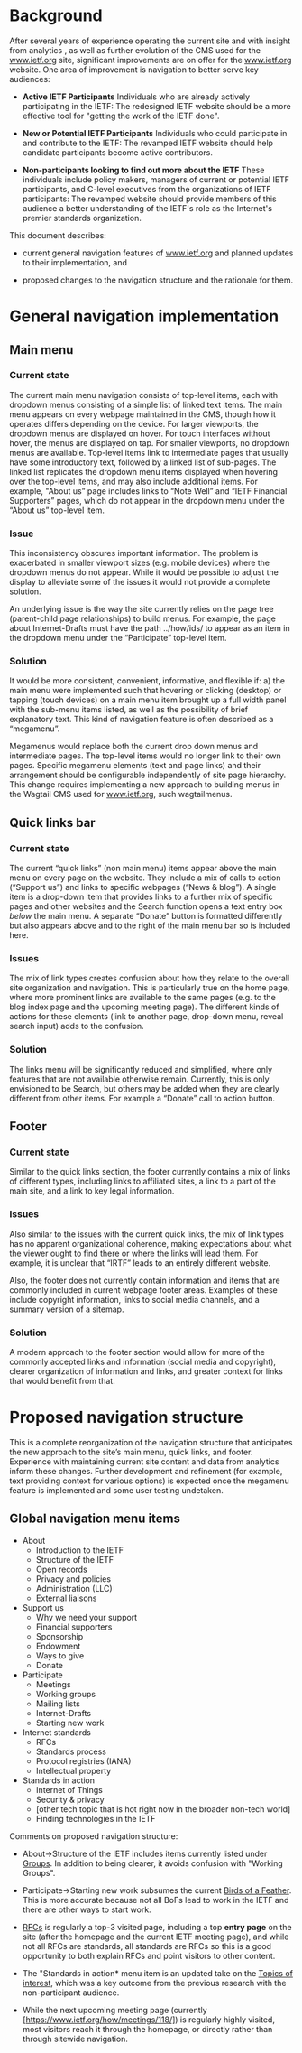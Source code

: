 
# Background
After several years of experience operating the current site and with insight from analytics , as well as further evolution of the CMS used for the www.ietf.org site, significant improvements are on offer for the www.ietf.org website. One area of improvement is navigation to better serve key audiences:

+ **Active IETF Participants** Individuals who are already actively participating in the IETF: The redesigned IETF website should be a more effective tool for "getting the work of the IETF done".

+ **New or Potential IETF Participants** Individuals who could participate in and contribute to the IETF: The revamped IETF website should help candidate participants become active contributors.

+ **Non-participants looking to find out more about the IETF** These individuals include policy makers, managers of current or potential IETF participants, and C-level executives from the organizations of IETF participants: The revamped website should provide members of this audience a better understanding of the IETF's role as the Internet's premier standards organization.

This document describes:
+ current general navigation features of www.ietf.org and planned updates to their implementation, and

+ proposed changes to the navigation structure and the rationale for them.

# General navigation implementation

## Main menu 

### Current state
The current main menu navigation consists of top-level items, each with dropdown menus consisting of a simple list of linked text items. The main menu appears on every webpage maintained in the CMS, though how it operates differs depending on the device. For larger viewports, the dropdown menus are displayed on hover. For touch interfaces without hover, the menus are displayed on tap. For smaller viewports, no dropdown menus are available.
Top-level items link to intermediate pages that usually have some introductory text, followed by a linked list of sub-pages. The linked list replicates the dropdown menu items displayed when hovering over the top-level items, and may also include additional items. For example,  "About us” page includes links to “Note Well” and “IETF Financial Supporters” pages, which do not appear in the dropdown menu under the “About us” top-level item.

### Issue
This inconsistency obscures important information. The problem is exacerbated in smaller viewport sizes (e.g. mobile devices) where the dropdown menus do not appear. While it would be possible to adjust the display to alleviate some of the issues it would not provide a complete solution.

An underlying issue is the way the site currently relies on the page tree (parent-child page relationships) to build menus. For example, the page about Internet-Drafts must have the path ../how/ids/ to appear as an item in the dropdown menu under the “Participate” top-level item.

### Solution
It would be more consistent, convenient, informative, and flexible if: a) the main menu were implemented such that hovering or clicking (desktop) or tapping (touch devices) on a main menu item brought up a full width panel with the sub-menu items listed, as well as the possibility of brief explanatory text. This kind of navigation feature is often described as a  “megamenu”. 

Megamenus would replace both the current drop down menus and intermediate pages. The top-level items would no longer link to their own pages. Specific megamenu elements (text and page links) and their arrangement should be configurable independently of site page hierarchy. This change requires implementing a new approach to building menus in the Wagtail CMS used for www.ietf.org, such wagtailmenus.

## Quick links bar

### Current state
The current “quick links” (non main menu) items appear above the main menu on every page on the website. They include a mix of calls to action (“Support us”) and links to specific webpages (“News & blog”). A single item is a drop-down item that provides links to a further mix of specific pages and other websites and the Search function opens a text entry box *below* the main menu. A separate “Donate” button is formatted differently but also appears above and to the right of the main menu bar so is included here.

### Issues
The mix of link types creates confusion about how they relate to the overall site organization and navigation. This is particularly true on the home page, where more prominent links are available to the same pages (e.g. to the blog index page and the upcoming meeting page). The different kinds of actions for these elements  (link to another page, drop-down menu, reveal search input) adds to the confusion.

### Solution
The links menu will be significantly reduced and simplified, where only features that are not available otherwise remain. Currently, this is only envisioned to be Search, but others may be added when they are clearly different from other items. For example a “Donate” call to action button.

## Footer

### Current state
Similar to the quick links section, the footer currently contains a mix of links of different types, including links to affiliated sites, a link to a part of the main site, and a link to key legal information. 

### Issues
Also similar to the issues with the current quick links, the mix of link types has no apparent organizational coherence, making expectations about what the viewer ought to find there or where the links will lead them. For example, it is unclear that “IRTF” leads to an entirely different website. 

Also, the footer does not currently contain information and items that are commonly included in current webpage footer areas. Examples of these include copyright information, links to social media channels, and a summary version of a sitemap.

### Solution
A modern approach to the footer section would allow for more of the commonly accepted links and information (social media and copyright), clearer organization of information and links, and greater context for links that would benefit from that.

# Proposed navigation structure
This is a complete reorganization of the navigation structure that anticipates the new approach to the site’s main menu, quick links, and footer. Experience with maintaining current site content and data from analytics inform these changes. Further development and refinement (for example, text providing context for various options) is expected once the megamenu feature is implemented and some user testing undetaken.

## Global navigation menu items
* About
  * Introduction to the IETF
  * Structure of the IETF
  * Open records
  * Privacy and policies
  * Administration (LLC)
  * External liaisons
* Support us
  * Why we need your support
  * Financial supporters
  * Sponsorship
  * Endowment
  * Ways to give
  * Donate
* Participate
  * Meetings
  * Working groups
  * Mailing lists
  * Internet-Drafts
  * Starting new work
* Internet standards
  * RFCs
  * Standards process
  * Protocol registries (IANA)
  * Intellectual property
* Standards in action
  * Internet of Things
  * Security & privacy
  * [other tech topic that is hot right now in the broader non-tech world]
  * Finding technologies in the IETF

Comments on proposed navigation structure:
* About->Structure of the IETF includes items currently listed under [Groups](https://www.ietf.org/about/groups/). In addition to being clearer, it avoids confusion with "Working Groups".

* Participate->Starting new work subsumes the current [Birds of a Feather](https://www.ietf.org/how/bofs/). This is more accurate because not all BoFs lead to work in the IETF and there are other ways to start work.

* [RFCs](https://www.ietf.org/standards/rfcs/) is regularly a top-3 visited page, including a top **entry page** on the site (after the homepage and the current IETF meeting page), and while not all RFCs are standards, all standards are RFCs so this is a good opportunity to both explain RFCs and point visitors to other content.

* The "Standards in action* menu item is an updated take on the [Topics of interest](https://www.ietf.org/topics/), which was a key outcome from the previous research with the non-participant audience.

* While the next upcoming meeting page (currently [https://www.ietf.org/how/meetings/118/]) is regularly highly visited, most visitors reach it through the homepage, or directly rather than through sitewide navigation.

